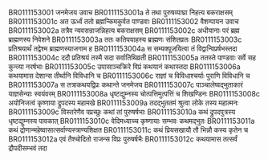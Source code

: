 BR0111153001	जनमेजय उवाच
BR0111153001a	ते तथा पुरुषव्याघ्रा निहत्य बकराक्षसम्
BR0111153001c	अत ऊर्ध्वं ततो ब्रह्मन्किमकुर्वत पाण्डवाः
BR0111153002	वैशम्पायन उवाच
BR0111153002a	तत्रैव न्यवसन्राजन्निहत्य बकराक्षसम्
BR0111153002c	अधीयानाः परं ब्रह्म ब्राह्मणस्य निवेशने
BR0111153003a	ततः कतिपयाहस्य ब्राह्मणः संशितव्रतः
BR0111153003c	प्रतिश्रयार्थं तद्वेश्म ब्राह्मणस्याजगाम ह
BR0111153004a	स सम्यक्पूजयित्वा तं विद्वान्विप्रर्षभस्तदा
BR0111153004c	ददौ प्रतिश्रयं तस्मै सदा सर्वातिथिव्रती
BR0111153005a	ततस्ते पाण्डवाः सर्वे सह कुन्त्या नरर्षभाः
BR0111153005c	उपासाञ्चक्रिरे विप्रं कथयानं कथास्तदा
BR0111153006a	कथयामास देशान्स तीर्थानि विविधानि च
BR0111153006c	राज्ञां च विविधाश्चर्याः पुराणि विविधानि च
BR0111153007a	स तत्राकथयद्विप्रः कथान्ते जनमेजय
BR0111153007c	पाञ्चालेष्वद्भुताकारं याज्ञसेन्याः स्वयंवरम्
BR0111153008a	धृष्टद्युम्नस्य चोत्पत्तिमुत्पत्तिं च शिखण्डिनः
BR0111153008c	अयोनिजत्वं कृष्णाया द्रुपदस्य महामखे
BR0111153009a	तदद्भुततमं श्रुत्वा लोके तस्य महात्मनः
BR0111153009c	विस्तरेणैव पप्रच्छुः कथां तां पुरुषर्षभाः
BR0111153010a	कथं द्रुपदपुत्रस्य धृष्टद्युम्नस्य पावकात्
BR0111153010c	वेदिमध्याच्च कृष्णायाः सम्भवः कथमद्भुतः
BR0111153011a	कथं द्रोणान्महेष्वासात्सर्वाण्यस्त्राण्यशिक्षत
BR0111153011c	कथं प्रियसखायौ तौ भिन्नौ कस्य कृतेन च
BR0111153012a	एवं तैश्चोदितो राजन्स विप्रः पुरुषर्षभैः
BR0111153012c	कथयामास तत्सर्वं द्रौपदीसम्भवं तदा
